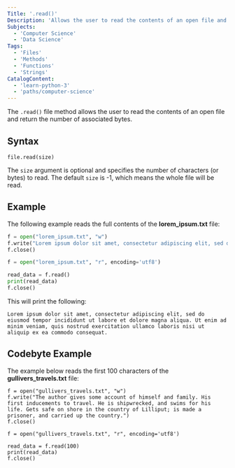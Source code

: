 ```yaml
---
Title: '.read()'
Description: 'Allows the user to read the contents of an open file and return the number of associated bytes.'
Subjects:
  - 'Computer Science'
  - 'Data Science'
Tags:
  - 'Files'
  - 'Methods'
  - 'Functions'
  - 'Strings'
CatalogContent:
  - 'learn-python-3'
  - 'paths/computer-science'
---
```


The `.read()` file method allows the user to read the contents of an open file and return the number of associated bytes.

## Syntax

```pseudo
file.read(size)
```

The `size` argument is optional and specifies the number of characters (or bytes) to read. The default `size` is -1, which means the whole file will be read.

## Example

The following example reads the full contents of the **lorem_ipsum.txt** file:

```python
f = open("lorem_ipsum.txt", "w")
f.write("Lorem ipsum dolor sit amet, consectetur adipiscing elit, sed do eiusmod tempor incididunt ut labore et dolore magna aliqua. Ut enim ad minim veniam, quis nostrud exercitation ullamco laboris nisi ut aliquip ex ea commodo consequat.")
f.close()

f = open("lorem_ipsum.txt", "r", encoding='utf8')

read_data = f.read()
print(read_data)
f.close()
```

This will print the following:

```shell
Lorem ipsum dolor sit amet, consectetur adipiscing elit, sed do eiusmod tempor incididunt ut labore et dolore magna aliqua. Ut enim ad minim veniam, quis nostrud exercitation ullamco laboris nisi ut aliquip ex ea commodo consequat.
```

## Codebyte Example

The example below reads the first 100 characters of the **gullivers_travels.txt** file:

```codebyte/python
f = open("gullivers_travels.txt", "w")
f.write("The author gives some account of himself and family. His first inducements to travel. He is shipwrecked, and swims for his life. Gets safe on shore in the country of Lilliput; is made a prisoner, and carried up the country.")
f.close()

f = open("gullivers_travels.txt", "r", encoding='utf8')

read_data = f.read(100)
print(read_data)
f.close()
```
